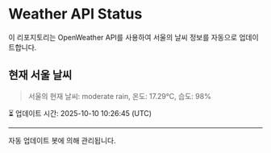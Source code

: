 
# Weather API Status

이 리포지토리는 OpenWeather API를 사용하여 서울의 날씨 정보를 자동으로 업데이트합니다.

## 현재 서울 날씨
> 서울의 현재 날씨: moderate rain, 온도: 17.29°C, 습도: 98%

⏳ 업데이트 시간: 2025-10-10 10:26:45 (UTC)

---
자동 업데이트 봇에 의해 관리됩니다.
